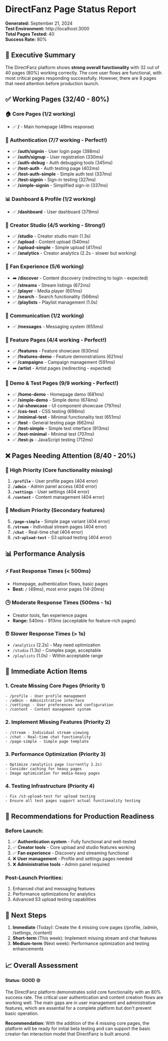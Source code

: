 # DirectFanz Page Status Report

**Generated:** September 21, 2024  
**Test Environment:** http://localhost:3000  
**Total Pages Tested:** 40  
**Success Rate:** 80%

## 🎯 Executive Summary

The DirectFanz platform shows **strong overall functionality** with 32 out of 40 pages (80%) working correctly. The core user flows are functional, with most critical pages responding successfully. However, there are 8 pages that need attention before production launch.

## ✅ Working Pages (32/40 - 80%)

### 🏠 **Core Pages** (1/2 working)
- ✅ **/** - Main homepage (49ms response)

### 🔐 **Authentication** (7/7 working - Perfect!)
- ✅ **/auth/signin** - User login page (398ms)
- ✅ **/auth/signup** - User registration (330ms) 
- ✅ **/auth-debug** - Auth debugging tools (345ms)
- ✅ **/test-auth** - Auth testing page (402ms)
- ✅ **/test-auth-simple** - Simple auth test (337ms)
- ✅ **/test-signin** - Sign-in testing (327ms)
- ✅ **/simple-signin** - Simplified sign-in (337ms)

### 📊 **Dashboard & Profile** (1/2 working)
- ✅ **/dashboard** - User dashboard (379ms)

### 🎨 **Creator Studio** (4/5 working - Strong!)
- ✅ **/studio** - Creator studio main (1.3s)
- ✅ **/upload** - Content upload (540ms)
- ✅ **/upload-simple** - Simple upload (417ms)
- ✅ **/analytics** - Creator analytics (2.2s - slower but working)

### 👥 **Fan Experience** (5/6 working)
- ➡️ **/discover** - Content discovery (redirecting to login - expected)
- ✅ **/streams** - Stream listings (672ms)
- ✅ **/player** - Media player (601ms)
- ✅ **/search** - Search functionality (566ms)
- ✅ **/playlists** - Playlist management (1.0s)

### 💬 **Communication** (1/2 working)
- ✅ **/messages** - Messaging system (655ms)

### 🎯 **Feature Pages** (4/4 working - Perfect!)
- ✅ **/features** - Feature showcase (630ms)
- ✅ **/features-demo** - Feature demonstrations (621ms)
- ✅ **/campaigns** - Campaign management (591ms)
- ➡️ **/artist** - Artist pages (redirecting - expected)

### 🧪 **Demo & Test Pages** (9/9 working - Perfect!)
- ✅ **/home-demo** - Homepage demo (681ms)
- ✅ **/simple-demo** - Simple demo (674ms)
- ✅ **/ui-showcase** - UI component showcase (797ms)
- ✅ **/css-test** - CSS testing (698ms)
- ✅ **/minimal-test** - Minimal functionality test (651ms)
- ✅ **/test** - General testing page (662ms)
- ✅ **/test-simple** - Simple test interface (913ms)
- ✅ **/test-minimal** - Minimal test (707ms)
- ✅ **/test-js** - JavaScript testing (712ms)

## ❌ Pages Needing Attention (8/40 - 20%)

### 🚨 **High Priority** (Core functionality missing)
1. **`/profile`** - User profile pages (404 error)
2. **`/admin`** - Admin panel access (404 error)
3. **`/settings`** - User settings (404 error)
4. **`/content`** - Content management (404 error)

### 🔶 **Medium Priority** (Secondary features)
5. **`/page-simple`** - Simple page variant (404 error)
6. **`/stream`** - Individual stream pages (404 error)
7. **`/chat`** - Real-time chat (404 error)
8. **`/s3-upload-test`** - S3 upload testing (404 error)

## 📊 Performance Analysis

### ⚡ **Fast Response Times** (< 500ms)
- Homepage, authentication flows, basic pages
- **Best:** `/` (49ms), most error pages (14-20ms)

### 🕒 **Moderate Response Times** (500ms - 1s)
- Creator tools, fan experience pages
- **Range:** 540ms - 913ms (acceptable for feature-rich pages)

### ⏰ **Slower Response Times** (> 1s)
- `/analytics` (2.2s) - May need optimization
- `/studio` (1.3s) - Complex page, acceptable
- `/playlists` (1.0s) - Within acceptable range

## 🔧 Immediate Action Items

### 1. **Create Missing Core Pages** (Priority 1)
```
- /profile - User profile management
- /admin - Administrative interface  
- /settings - User preferences and configuration
- /content - Content management system
```

### 2. **Implement Missing Features** (Priority 2)
```
- /stream - Individual stream viewing
- /chat - Real-time chat functionality
- /page-simple - Simple page template
```

### 3. **Performance Optimization** (Priority 3)
```
- Optimize /analytics page (currently 2.2s)
- Consider caching for heavy pages
- Image optimization for media-heavy pages
```

### 4. **Testing Infrastructure** (Priority 4)
```
- Fix /s3-upload-test for upload testing
- Ensure all test pages support actual functionality testing
```

## 🎯 Recommendations for Production Readiness

### **Before Launch:**
1. ✅ **Authentication system** - Fully functional and well-tested
2. ✅ **Creator tools** - Core upload and studio features working
3. ✅ **Fan experience** - Discovery and streaming functional
4. ❌ **User management** - Profile and settings pages needed
5. ❌ **Administrative tools** - Admin panel required

### **Post-Launch Priorities:**
1. Enhanced chat and messaging features
2. Performance optimizations for analytics
3. Advanced S3 upload testing capabilities

## 🚀 Next Steps

1. **Immediate** (Today): Create the 4 missing core pages (/profile, /admin, /settings, /content)
2. **Short-term** (This week): Implement missing stream and chat features  
3. **Medium-term** (Next week): Performance optimization and testing enhancements

## 📈 Overall Assessment

**Status: GOOD** 🟢

The DirectFanz platform demonstrates solid core functionality with an 80% success rate. The critical user authentication and content creation flows are working well. The main gaps are in user management and administrative features, which are essential for a complete platform but don't prevent basic operation.

**Recommendation:** With the addition of the 4 missing core pages, the platform will be ready for initial beta testing and can support the basic creator-fan interaction model that DirectFanz is built around.